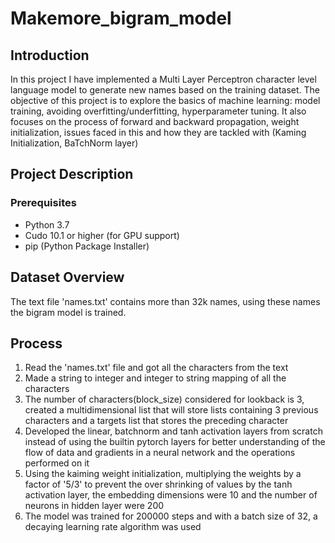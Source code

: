 #  Makemore_bigram_model

## Introduction
In this project I have implemented a Multi Layer Perceptron character level language model to generate new names based on the training dataset. The objective of this project is to explore the basics
of machine learning: model training, avoiding overfitting/underfitting, hyperparameter tuning. It also focuses on the process of forward and backward propagation, weight initialization, 
issues faced in this and how they are tackled with (Kaming Initialization, BaTchNorm layer)

##  Project Description
###  Prerequisites
-  Python 3.7
-  Cudo 10.1 or higher (for GPU support)
-  pip (Python Package Installer)

##  Dataset Overview
The text file 'names.txt' contains more than 32k names, using these names the bigram model is trained.

##  Process
1.  Read the 'names.txt' file and got all the characters from the text
2.  Made a string to integer and integer to string mapping of all the characters
3.  The number of characters(block_size) considered for lookback is 3, created a multidimensional list that will store lists containing 3 previous characters and a targets list that stores the preceding character
4.  Developed the linear, batchnorm and tanh activation layers from scratch instead of using the builtin pytorch layers for better understanding of the flow of data and gradients in a neural network and the operations performed on it
5.  Using the kaiming weight initialization, multiplying the weights by a factor of '5/3' to prevent the over shrinking of values by the tanh activation layer, the embedding dimensions were 10 and the number of neurons in hidden layer were 200
6.  The model was trained for 200000 steps and with a batch size of 32, a decaying learning rate algorithm was used
